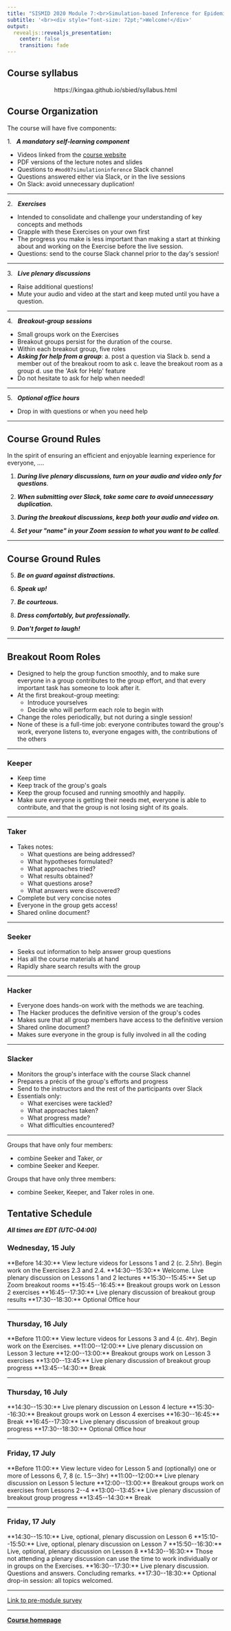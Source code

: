 ```yaml
---
title: "SISMID 2020 Module 7:<br>Simulation-based Inference for Epidemiological Dynamics"
subtitle: '<br><div style="font-size: 72pt;">Welcome!</div>'
output: 
  revealjs::revealjs_presentation:
    center: false
    transition: fade
---
```


## Course syllabus

<p style="text-align:center;">
https://kingaa.github.io/sbied/syllabus.html
</p>

## Course Organization

<style type="text/css">
.sched {
	text-align: left;
}
p {
	text-align: left;
}
</style>

The course will have five components:

1\.&nbsp;&nbsp;&nbsp;***A mandatory self-learning component***

- Videos linked from the [course website](https://kingaa.github.io/sbied/)
- PDF versions of the lecture notes and slides
- Questions to `#mod07simulationinference` Slack channel
- Questions answered either via Slack, or in the live sessions
- On Slack: avoid unnecessary duplication!

--------------------

2\.&nbsp;&nbsp;&nbsp;***Exercises***

- Intended to consolidate and challenge your understanding of key concepts and methods
- Grapple with these Exercises on your own first
- The progress you make is less important than making a start at thinking about and working on the Exercise before the live session.
- Questions: send to the course Slack channel prior to the day's session!

----------------------

3\.&nbsp;&nbsp;&nbsp;***Live plenary discussions***

- Raise additional questions!
- Mute your audio and video at the start and keep muted until you have a question.

----------------------

4\.&nbsp;&nbsp;&nbsp;***Breakout-group sessions***

- Small groups work on the Exercises
- Breakout groups persist for the duration of the course.
- Within each breakout group, five roles
- ***Asking for help from a group***:
	a. post a question via Slack
	b. send a member out of the breakout room to ask
	c. leave the breakout room as a group
	d. use the 'Ask for Help' feature
- Do not hesitate to ask for help when needed!

------------------------------

5\.&nbsp;&nbsp;&nbsp;***Optional office hours***

- Drop in with questions or when you need help

-----------------------------

## Course Ground Rules

In the spirit of ensuring an efficient and enjoyable learning experience for everyone, ....

1. ***During live plenary discussions, turn on your audio and video only for questions***.

2. ***When submitting over Slack, take some care to avoid unnecessary duplication.***

3. ***During the breakout discussions, keep both your audio and video on.***

4. ***Set your "name" in your Zoom session to what you want to be called***.

-----------------------------

## Course Ground Rules

5. ***Be on guard against distractions.***

6. ***Speak up!***

7. ***Be courteous.***

8. ***Dress comfortably, but professionally.***

9. ***Don't forget to laugh!***

-----------------------------

## Breakout Room Roles

- Designed to help the group function smoothly, and to make sure everyone in a group contributes to the group effort, and that every important task has someone to look after it.
- At the first breakout-group meeting:
    - Introduce yourselves
    - Decide who will perform each role to begin with
- Change the roles periodically, but not during a single session!
- None of these is a full-time job: 
everyone contributes toward the group's work, everyone listens to, everyone engages with, the contributions of the others

-------------------------------

### Keeper

- Keep time
- Keep track of the group's goals
- Keep the group focused and running smoothly and happily.
- Make sure everyone is getting their needs met, everyone is able to contribute, and that the group is not losing sight of its goals.

------------------------------- 

### Taker

- Takes notes:
    - What questions are being addressed?
    - What hypotheses formulated?
    - What approaches tried?
    - What results obtained?
    - What questions arose?
    - What answers were discovered?
- Complete but very concise notes
- Everyone in the group gets access!
- Shared online document?

------------------------------- 

### Seeker

- Seeks out information to help answer group questions
- Has all the course materials at hand
- Rapidly share search results with the group

------------------------------- 

### Hacker

- Everyone does hands-on work with the methods we are teaching.
- The Hacker produces the definitive version of the group's codes
- Makes sure that all group members have access to the definitive version
- Shared online document?
- Makes sure everyone in the group is fully involved in all the coding

------------------------------- 

### Slacker

- Monitors the group's interface with the course Slack channel
- Prepares a pr&eacute;cis of the group's efforts and progress
- Send to the instructors and the rest of the participants over Slack
- Essentials only:
    - What exercises were tackled?
    - What approaches taken?
    - What progress made?
    - What difficulties encountered?

------------------------------- 

Groups that have only four members:

- combine Seeker and Taker, *or*
- combine Seeker and Keeper.

Groups that have only three members:

- combine Seeker, Keeper, and Taker roles in one.


## Tentative Schedule

***All times are EDT (UTC-04:00)***

### Wednesday, 15 July

<div class="sched">
**Before 14:30:** View lecture videos for Lessons 1 and 2 (c.&nbsp;2.5hr). Begin work on the Exercises 2.3 and 2.4.  
**14:30--15:30:** Welcome. Live plenary discussion on Lessons 1 and 2 lectures  
**15:30--15:45:** Set up Zoom breakout rooms  
**15:45--16:45:** Breakout groups work on Lesson 2 exercises  
**16:45--17:30:** Live plenary discussion of breakout group results  
**17:30--18:30:** Optional Office hour  
</div>

----------------------------

### Thursday, 16 July

<div class="sched">
**Before 11:00:** View lecture videos for Lessons 3 and 4 (c.&nbsp;4hr). Begin work on the Exercises.  
**11:00--12:00:** Live plenary discussion on Lesson 3 lecture  
**12:00--13:00:** Breakout groups work on Lesson 3 exercises  
**13:00--13:45:** Live plenary discussion of breakout group progress  
**13:45--14:30:** Break  
</div>

-----------------------------

### Thursday, 16 July

<div class="sched">
**14:30--15:30:** Live plenary discussion on Lesson 4 lecture  
**15:30--16:30:** Breakout groups work on Lesson 4 exercises  
**16:30--16:45:** Break  
**16:45--17:30:** Live plenary discussion of breakout group progress  
**17:30--18:30:** Optional Office hour  
</div>

-----------------------------

### Friday, 17 July

<div class="sched">
**Before 11:00:** View lecture video for Lesson 5 and (optionally) one or more of Lessons 6, 7, 8 (c.&nbsp;1.5--3hr)  
**11:00--12:00:** Live plenary discussion on Lesson 5 lecture  
**12:00--13:00:** Breakout groups work on exercises from Lessons 2--4  
**13:00--13:45:** Live plenary discussion of breakout group progress  
**13:45--14:30:** Break  
</div>

-----------------------------

### Friday, 17 July

<div class="sched">
**14:30--15:10:** Live, optional, plenary discussion on Lesson 6  
**15:10--15:50:** Live, optional, plenary discussion on Lesson 7  
**15:50--16:30:** Live, optional, plenary discussion on Lesson 8  
**14:30--16:30:** Those not attending a plenary discussion can use the time to work individually or in groups on the Exercises.  
**16:30--17:30:** Live plenary discussion. Questions and answers. Concluding remarks.  
**17:30--18:30:** Optional drop-in session: all topics welcomed.  
</div>

----------------------------

[Link to pre-module survey](https://catalyst.uw.edu/webq/survey/nelsod6/393410)

----------------------------

[**Course homepage**](./index.html)  
